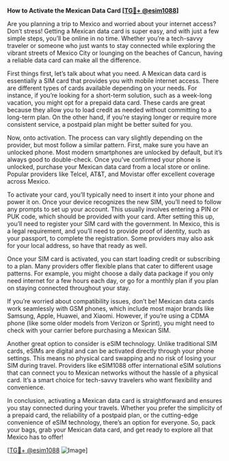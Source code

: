 **How to Activate the Mexican Data Card [[TG💪+ @esim1088](https://t.me/s/esim1088)]**

Are you planning a trip to Mexico and worried about your internet access? Don’t stress! Getting a Mexican data card is super easy, and with just a few simple steps, you’ll be online in no time. Whether you’re a tech-savvy traveler or someone who just wants to stay connected while exploring the vibrant streets of Mexico City or lounging on the beaches of Cancun, having a reliable data card can make all the difference.

First things first, let’s talk about what you need. A Mexican data card is essentially a SIM card that provides you with mobile internet access. There are different types of cards available depending on your needs. For instance, if you’re looking for a short-term solution, such as a week-long vacation, you might opt for a prepaid data card. These cards are great because they allow you to load credit as needed without committing to a long-term plan. On the other hand, if you’re staying longer or require more consistent service, a postpaid plan might be better suited for you.

Now, onto activation. The process can vary slightly depending on the provider, but most follow a similar pattern. First, make sure you have an unlocked phone. Most modern smartphones are unlocked by default, but it’s always good to double-check. Once you’ve confirmed your phone is unlocked, purchase your Mexican data card from a local store or online. Popular providers like Telcel, AT&T, and Movistar offer excellent coverage across Mexico.

To activate your card, you’ll typically need to insert it into your phone and power it on. Once your device recognizes the new SIM, you’ll need to follow any prompts to set up your account. This usually involves entering a PIN or PUK code, which should be provided with your card. After setting this up, you’ll need to register your SIM card with the government. In Mexico, this is a legal requirement, and you’ll need to provide proof of identity, such as your passport, to complete the registration. Some providers may also ask for your local address, so have that ready as well.

Once your SIM card is activated, you can start loading credit or subscribing to a plan. Many providers offer flexible plans that cater to different usage patterns. For example, you might choose a daily data package if you only need internet for a few hours each day, or go for a monthly plan if you plan on staying connected throughout your stay.

If you’re worried about compatibility issues, don’t be! Mexican data cards work seamlessly with GSM phones, which include most major brands like Samsung, Apple, Huawei, and Xiaomi. However, if you’re using a CDMA phone (like some older models from Verizon or Sprint), you might need to check with your carrier before purchasing a Mexican SIM.

Another great option to consider is eSIM technology. Unlike traditional SIM cards, eSIMs are digital and can be activated directly through your phone settings. This means no physical card swapping and no risk of losing your SIM during travel. Providers like eSIM1088 offer international eSIM solutions that can connect you to Mexican networks without the hassle of a physical card. It’s a smart choice for tech-savvy travelers who want flexibility and convenience.

In conclusion, activating a Mexican data card is straightforward and ensures you stay connected during your travels. Whether you prefer the simplicity of a prepaid card, the reliability of a postpaid plan, or the cutting-edge convenience of eSIM technology, there’s an option for everyone. So, pack your bags, grab your Mexican data card, and get ready to explore all that Mexico has to offer!

[[TG💪+ @esim1088](https://t.me/s/esim1088) ![Image](https://i.postimg.cc/Y0z9fWf4/image.png)]